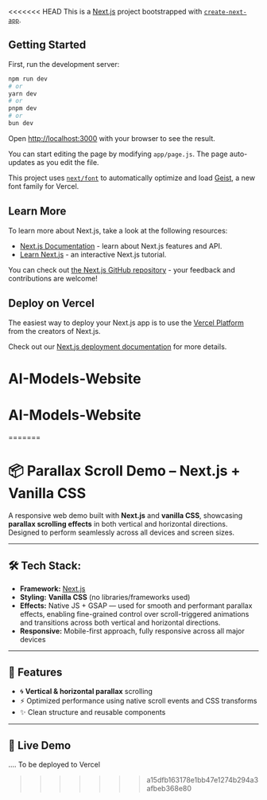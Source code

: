 <<<<<<< HEAD
This is a [Next.js](https://nextjs.org) project bootstrapped with [`create-next-app`](https://nextjs.org/docs/app/api-reference/cli/create-next-app).

## Getting Started

First, run the development server:

```bash
npm run dev
# or
yarn dev
# or
pnpm dev
# or
bun dev
```

Open [http://localhost:3000](http://localhost:3000) with your browser to see the result.

You can start editing the page by modifying `app/page.js`. The page auto-updates as you edit the file.

This project uses [`next/font`](https://nextjs.org/docs/app/building-your-application/optimizing/fonts) to automatically optimize and load [Geist](https://vercel.com/font), a new font family for Vercel.

## Learn More

To learn more about Next.js, take a look at the following resources:

- [Next.js Documentation](https://nextjs.org/docs) - learn about Next.js features and API.
- [Learn Next.js](https://nextjs.org/learn) - an interactive Next.js tutorial.

You can check out [the Next.js GitHub repository](https://github.com/vercel/next.js) - your feedback and contributions are welcome!

## Deploy on Vercel

The easiest way to deploy your Next.js app is to use the [Vercel Platform](https://vercel.com/new?utm_medium=default-template&filter=next.js&utm_source=create-next-app&utm_campaign=create-next-app-readme) from the creators of Next.js.

Check out our [Next.js deployment documentation](https://nextjs.org/docs/app/building-your-application/deploying) for more details.
# AI-Models-Website
# AI-Models-Website
=======
# 📦 Parallax Scroll Demo – Next.js + Vanilla CSS

A responsive web demo built with **Next.js** and **vanilla CSS**, showcasing **parallax scrolling effects** in both vertical and horizontal directions. 
Designed to perform seamlessly across all devices and screen sizes.

---


## 🛠️ Tech Stack:

- **Framework:** [Next.js](https://nextjs.org/)
- **Styling:**  **Vanilla CSS** (no libraries/frameworks used)
- **Effects:** Native JS + GSAP — used for smooth and performant parallax effects, enabling fine-grained control over scroll-triggered animations and transitions across both vertical and horizontal directions.
- **Responsive:** Mobile-first approach, fully responsive across all major devices

---

## 📱 Features
- 🌀 **Vertical & horizontal parallax** scrolling
- ⚡ Optimized performance using native scroll events and CSS transforms
- ✨ Clean structure and reusable components

---


## 🚀 Live Demo

.... To be deployed to Vercel
>>>>>>> a15dfb163178e1bb47e1274b294a3afbeb368e80
